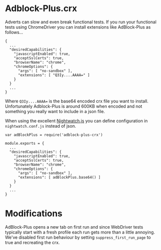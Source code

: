 # Adblock-Plus.crx

Adverts can slow and even break functional tests. If you run your functional tests using ChromeDriver you can install extensions like AdBlock-Plus as follows...

```
{
  ...
  "desiredCapabilities": {
    "javascriptEnabled": true,
    "acceptSslCerts": true,
    "browserName": "chrome",
    "chromeOptions": {
      "args": [ "no-sandbox" ],
      "extensions": [ "Q3Iy....AAAA=" ]
    }
  }
  ...
}
```
Where ```Q3Iy....AAAA=``` is the base64 encoded crx file you want to install. Unfortunately Adblock-Plus is around 600KB when encoded and not something you really want to include in a json file.

When using the excellent [Nightwatch.js](http://nightwatchjs.org/) you can define configuration in ```nightwatch.conf.js``` instead of json.

```
var adBlockPlus = require('adblock-plus-crx')

module.exports = {
  ...
  "desiredCapabilities": {
    "javascriptEnabled": true,
    "acceptSslCerts": true,
    "browserName": "chrome",
    "chromeOptions": {
      "args": [ "no-sandbox" ],
      "extensions": [ adBlockPlus.base64() ]
    }
  }
  ...
}
```
# Modifications
AdBlock-Plus opens a new tab on first run and since WebDriver tests typically start with a fresh profile each run gets more than a little annoying.  We've disabled first run behaviour by setting ```suppress_first_run_page``` to true and recreating the crx.



